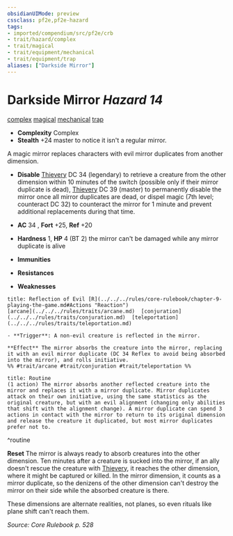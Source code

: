 ```yaml
---
obsidianUIMode: preview
cssclass: pf2e,pf2e-hazard
tags:
- imported/compendium/src/pf2e/crb
- trait/hazard/complex
- trait/magical
- trait/equipment/mechanical
- trait/equipment/trap
aliases: ["Darkside Mirror"]
---
```

# Darkside Mirror *Hazard 14*  
[complex](complex.md)  [magical](magical.md)  [mechanical](mechanical.md)  [trap](trap.md)  

- **Complexity** Complex
- **Stealth** +24 master to notice it isn't a regular mirror.  

A magic mirror replaces characters with evil mirror duplicates from another dimension.

- **Disable** [Thievery](../../skills.md#Thievery) DC 34 (legendary) to retrieve a creature from the other dimension within 10 minutes of the switch (possible only if their mirror duplicate is dead), [Thievery](../../skills.md#Thievery) DC 39 (master) to permanently disable the mirror once all mirror duplicates are dead, or dispel magic (7th level; counteract DC 32) to counteract the mirror for 1 minute and prevent additional replacements during that time.  

- **AC** 34 , **Fort** +25, **Ref** +20
- **Hardness** 1, **HP** 4 (BT 2)  the mirror can't be damaged while any mirror duplicate is alive
- **Immunities** 
- **Resistances** 
- **Weaknesses** 
     
```ad-embed-ability
title: Reflection of Evil [R](../../../rules/core-rulebook/chapter-9-playing-the-game.md#Actions "Reaction")
[arcane](../../../rules/traits/arcane.md)  [conjuration](../../../rules/traits/conjuration.md)  [teleportation](../../../rules/traits/teleportation.md)  

- **Trigger**: A non-evil creature is reflected in the mirror.

**Effect** The mirror absorbs the creature into the mirror, replacing it with an evil mirror duplicate (DC 34 Reflex to avoid being absorbed into the mirror), and rolls initiative.  
%% #trait/arcane #trait/conjuration #trait/teleportation %%
```

```ad-pf2-summary
title: Routine
(1 action) The mirror absorbs another reflected creature into the mirror and replaces it with a mirror duplicate. Mirror duplicates attack on their own initiative, using the same statistics as the original creature, but with an evil alignment (changing only abilities that shift with the alignment change). A mirror duplicate can spend 3 actions in contact with the mirror to return to its original dimension and release the creature it duplicated, but most mirror duplicates prefer not to.
```
^routine

**Reset** The mirror is always ready to absorb creatures into the other dimension. Ten minutes after a creature is sucked into the mirror, if an ally doesn't rescue the creature with [Thievery](../../skills.md#Thievery), it reaches the other dimension, where it might be captured or killed. In the mirror dimension, it counts as a mirror duplicate, so the denizens of the other dimension can't destroy the mirror on their side while the absorbed creature is there.

These dimensions are alternate realities, not planes, so even rituals like plane shift can't reach them.  

*Source: Core Rulebook p. 528*
